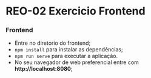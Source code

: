 # REO-02 Exercicio Frontend
### Frontend
- Entre no diretorio do frontend;
- `npm install` para instalar as dependências;
- `npm run serve` para executar a aplicação.
- No seu navegador de web preferencial entre com **http://localhost:8080**;